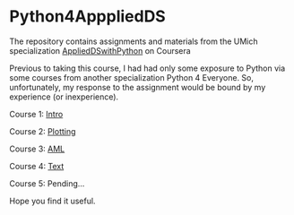 # Python4ApppliedDS
The  repository contains assignments and materials from the UMich specialization [AppliedDSwithPython](https://www.coursera.org/specializations/data-science-python) on Coursera

Previous to taking this course, I had had only some exposure to Python 
via some courses from another specialization Python 4 
Everyone. So, unfortunately, my response to the assignment 
would be bound by my experience (or inexperience).

Course 1: [Intro](https://github.com/TLI2958/Python4ApppliedDS/tree/course1)

Course 2: [Plotting](https://github.com/TLI2958/Python4ApppliedDS/tree/course2)

Course 3: [AML](https://github.com/TLI2958/Python4ApppliedDS/tree/course3)

Course 4: [Text](https://github.com/TLI2958/Python4ApppliedDS/tree/course4)

Course 5: Pending...

Hope you find it useful.
